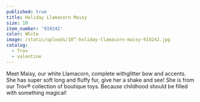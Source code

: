 ```yaml
---
published: true
title: Holiday Llamacorn Maisy
size: 10
item_number: '919242'
color: White
image: /static/uploads/10”-holiday-llamacorn-maisy-919242.jpg
catalog:
  - Trov
  - valentine
---
```

Meet Maisy, our white Llamacorn, complete withglitter bow and accents. She has super soft long and fluffy fur, give her a shake and see! She is from our Trov® collection of boutique toys. Because childhood should be filled with something magical!
